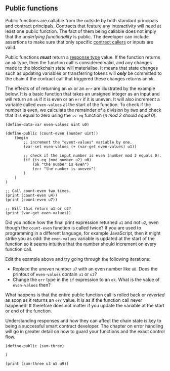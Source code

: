 ## Public functions

Public functions are callable from the outside by both standard principals and
contract principals. Contracts that feature any interactivity will need at least
one public function. The fact of them being callable does not imply that the
_underlying functionality_ is public. The developer can include assertions to
make sure that only specific [contract callers](ch03-00-keywords.md) or inputs
are valid.

Public functions _**must**_ return a
[response type](ch02-03-composite-types.md#responses) value. If the function
returns an `ok` type, then the function call is considered valid, and any
changes made to the blockchain state will materialise. It means that state
changes such as updating variables or transferring tokens will _**only**_ be
committed to the chain if the contract call that triggered these changes returns
an `ok`.

The effects of of returning an `ok` or an `err` are illustrated by the example
below. It is a basic function that takes an unsigned integer as an input and
will return an `ok` if it is even or an `err` if it is uneven. It will also
increment a variable called `even-values` at the start of the function. To check
if the number is even, we calculate the remainder of a division by two and check
that it is equal to zero using the `is-eq` function (_n mod 2 should equal 0_).

```Clarity
(define-data-var even-values uint u0)

(define-public (count-even (number uint))
	(begin
		;; increment the "event-values" variable by one.
		(var-set even-values (+ (var-get even-values) u1))
		
		;; check if the input number is even (number mod 2 equals 0).
		(if (is-eq (mod number u2) u0)
			(ok "the number is even")
			(err "the number is uneven")
		)
	)
)

;; Call count-even two times.
(print (count-even u4))
(print (count-even u7))

;; Will this return u1 or u2?
(print (var-get even-values))
```

Did you notice how the final print expression returned `u1` and not `u2`, even
though the `count-even` function is called twice? If you are used to programming
in a different language, for example JavaScript, then it might strike you as
odd: the `even-values` variable is updated at the start of the function so it
seems intuitive that the number should increment on every function call.

Edit the example above and try going through the following iterations:

- Replace the uneven number `u7` with an even number like `u8`. Does the
  printout of `even-values` contain `u1` or `u2`?
- Change the `err` type in the `if` expression to an `ok`. What is the value of
  `even-values` then?

What happens is that the entire public function call is rolled back or
_reverted_ as soon as it returns an `err` value. It is as if the function call
never happened! It therefore does not matter if you update the variable at the
start or end of the function.

Understanding responses and how they can affect the chain state is key to being
a successful smart contract developer. The chapter on error handling will go in
greater detail on how to guard your functions and the exact control flow.

```Clarity,{"validation_code":"(asserts! (is-eq (sum-three u3 u5 u7) (ok u15)) \"That does not seem right, try again...\")\n(asserts! (is-eq (sum-three u20 u30 u40) (ok u90)) \"Almost there, try again!\")","hint":"Write a function called 'sum-three' that sums 3 unsigned integers."}
(define-public (sum-three)

)

(print (sum-three u3 u5 u9))
```
